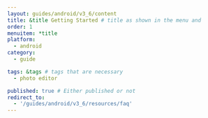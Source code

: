```yaml
---
layout: guides/android/v3_6/content
title: &title Getting Started # title as shown in the menu and 
order: 1
menuitem: *title
platform:
  - android
category: 
  - guide

tags: &tags # tags that are necessary
  - photo editor 

published: true # Either published or not 
redirect_to:
  - '/guides/android/v3_6/resources/faq'
---
```

